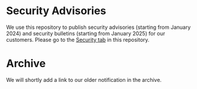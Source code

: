# Security Advisories

We use this repository to publish security advisories (starting from January 2024) and security bulletins (starting from January 2025) for our customers. Please go to the [Security tab](https://github.com/dracoon/security-advisories/security) in this repository.


# Archive

We will shortly add a link to our older notification in the archive.